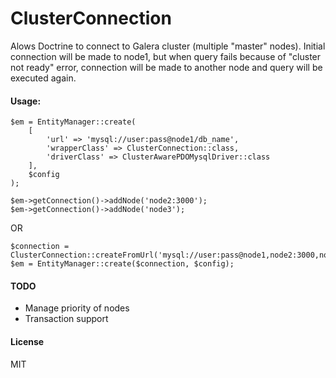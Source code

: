 # ClusterConnection

Alows Doctrine to connect to Galera cluster (multiple "master" nodes). Initial connection will be made to node1,
but when query fails because of "cluster not ready" error, connection will be made to another node and query will
be executed again.

#### Usage:

```
$em = EntityManager::create(
    [
        'url' => 'mysql://user:pass@node1/db_name', 
        'wrapperClass' => ClusterConnection::class, 
        'driverClass' => ClusterAwarePDOMysqlDriver::class 
    ],
    $config
);

$em->getConnection()->addNode('node2:3000');
$em->getConnection()->addNode('node3');
```

OR

```
$connection = ClusterConnection::createFromUrl('mysql://user:pass@node1,node2:3000,node3/db_name');
$em = EntityManager::create($connection, $config);
```

#### TODO

- Manage priority of nodes
- Transaction support

#### License

MIT
